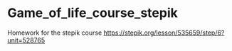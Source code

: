 # Game_of_life_course_stepik
Homework for the stepik course https://stepik.org/lesson/535659/step/6?unit=528765
